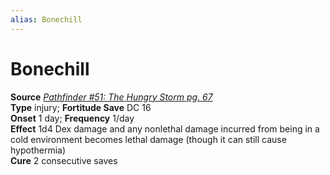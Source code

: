 ```yaml
---
alias: Bonechill
---
```


# Bonechill

**Source** [_Pathfinder #51: The Hungry Storm pg. 67_](http://paizo.com/pathfinder/v5748btpy8kgv)  
**Type** injury; **Fortitude Save** DC 16  
**Onset** 1 day; **Frequency** 1/day  
**Effect** 1d4 Dex damage and any nonlethal damage incurred from being in a cold environment becomes lethal damage (though it can still cause hypothermia)  
**Cure** 2 consecutive saves
